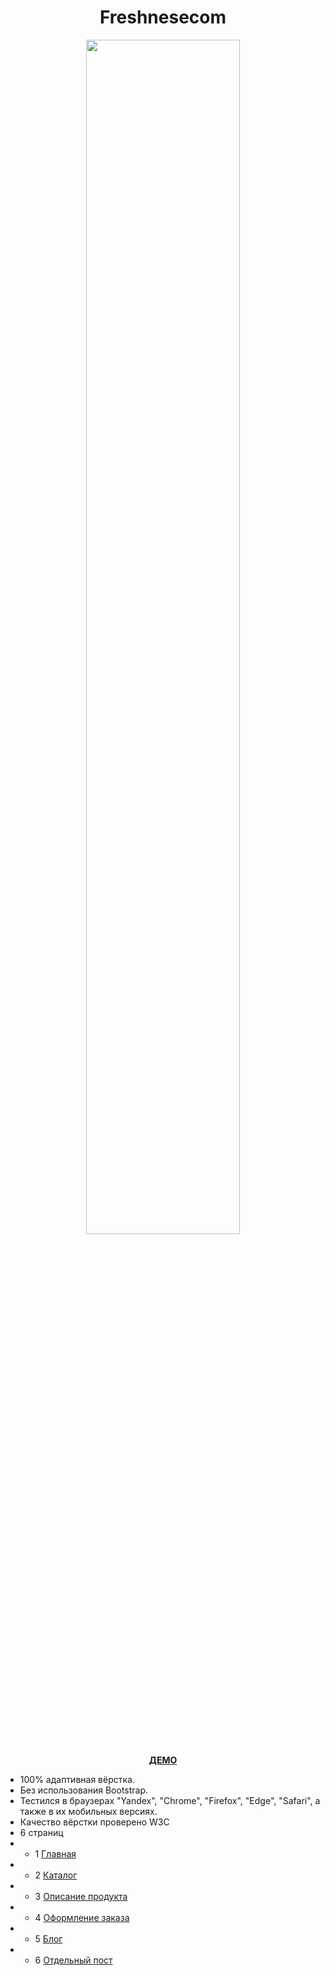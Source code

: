 <h1 align="center">Freshnesecom</h1>
<p align="center"><img width="70%" src="https://github.com/sergeybespyatov/freshnesecom/blob/main/screenshot.jpg"></p>
<p align="center"><strong><a href="https://sergeybespyatov.github.io/freshnesecom/" target="_blank">ДЕМО</a></strong></p>

- 100% адаптивная вёрстка.
- Без использования Bootstrap.
- Тестился в браузерах "Yandex", "Chrome", "Firefox", "Edge", "Safari", а также в их мобильных версиях.
- Качество вёрстки проверено W3C
- 6 страниц
- - 1 [Главная](https://sergeybespyatov.github.io/freshnesecom/home.html)
- - 2 [Каталог](https://sergeybespyatov.github.io/freshnesecom/category_list.html)
- - 3 [Описание продукта](https://sergeybespyatov.github.io/freshnesecom/product-tetail.html)
- - 4 [Оформление заказа](https://sergeybespyatov.github.io/freshnesecom/сheckout.html)
- - 5 [Блог](https://sergeybespyatov.github.io/freshnesecom/blog.html)
- - 6 [Отдельный пост](https://sergeybespyatov.github.io/freshnesecom/entry.html)

